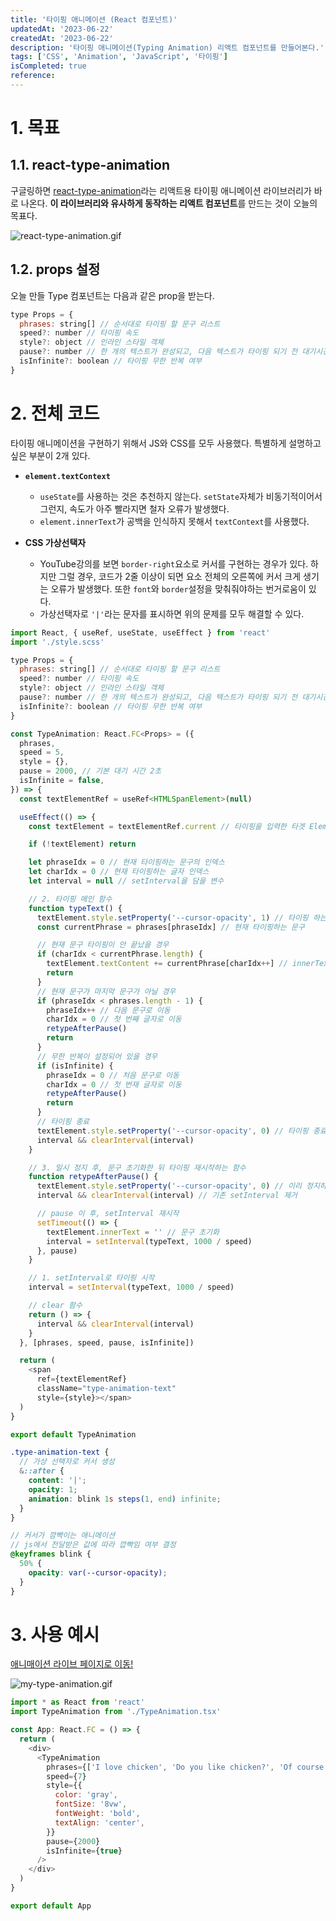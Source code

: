 ```yaml
---
title: '타이핑 애니메이션 (React 컴포넌트)'
updatedAt: '2023-06-22'
createdAt: '2023-06-22'
description: '타이핑 애니메이션(Typing Animation) 리액트 컴포넌트를 만들어본다.'
tags: ['CSS', 'Animation', 'JavaScript', '타이핑']
isCompleted: true
reference:
---
```


# 1. 목표

## 1.1. react-type-animation

구글링하면 [react-type-animation](https://www.npmjs.com/package/react-type-animation)라는 리액트용 타이핑 애니메이션 라이브러리가 바로 나온다. **이 라이브러리와 유사하게 동작하는 리액트 컴포넌트**를 만드는 것이 오늘의 목표다.

![react-type-animation.gif](./assets/react-type-animation.gif)

## 1.2. props 설정

오늘 만들 Type 컴포넌트는 다음과 같은 prop을 받는다.

```js
type Props = {
  phrases: string[] // 순서대로 타이핑 할 문구 리스트
  speed?: number // 타이핑 속도
  style?: object // 인라인 스타일 객체
  pause?: number // 한 개의 텍스트가 완성되고, 다음 텍스트가 타이핑 되기 전 대기시간
  isInfinite?: boolean // 타이핑 무한 반복 여부
}

```

# 2. 전체 코드

타이핑 애니메이션을 구현하기 위해서 JS와 CSS를 모두 사용했다. 특별하게 설명하고 싶은 부분이 2개 있다.

- **`element.textContext`**

  - `useState`를 사용하는 것은 추천하지 않는다. `setState`자체가 비동기적이어서 그런지, 속도가 아주 빨라지면 철자 오류가 발생했다.
  - `element.innerText`가 공백을 인식하지 못해서 `textContext`를 사용했다.

- **CSS 가상선택자**
  - YouTube강의를 보면 `border-right`요소로 커서를 구현하는 경우가 있다. 하지만 그럴 경우, 코드가 2줄 이상이 되면 요소 전체의 오른쪽에 커서 크게 생기는 오류가 발생했다. 또한 `font`와 `border`설정을 맞춰줘야하는 번거로움이 있다.
  - 가상선택자로 `'|'`라는 문자를 표시하면 위의 문제를 모두 해결할 수 있다.

```js
import React, { useRef, useState, useEffect } from 'react'
import './style.scss'

type Props = {
  phrases: string[] // 순서대로 타이핑 할 문구 리스트
  speed?: number // 타이핑 속도
  style?: object // 인라인 스타일 객체
  pause?: number // 한 개의 텍스트가 완성되고, 다음 텍스트가 타이핑 되기 전 대기시간
  isInfinite?: boolean // 타이핑 무한 반복 여부
}

const TypeAnimation: React.FC<Props> = ({
  phrases,
  speed = 5,
  style = {},
  pause = 2000, // 기본 대기 시간 2초
  isInfinite = false,
}) => {
  const textElementRef = useRef<HTMLSpanElement>(null)

  useEffect(() => {
    const textElement = textElementRef.current // 타이핑을 입력한 타겟 Element

    if (!textElement) return

    let phraseIdx = 0 // 현재 타이핑하는 문구의 인덱스
    let charIdx = 0 // 현재 타이핑하는 글자 인덱스
    let interval = null // setInterval을 담을 변수

    // 2. 타이핑 메인 함수
    function typeText() {
      textElement.style.setProperty('--cursor-opacity', 1) // 타이핑 하는 동안은 커서 깜빡이지 않도록
      const currentPhrase = phrases[phraseIdx] // 현재 타이핑하는 문구

      // 현재 문구 타이핑이 안 끝났을 경우
      if (charIdx < currentPhrase.length) {
        textElement.textContent += currentPhrase[charIdx++] // innerText 대신 textContent 사용해야 공백을 담을 수 있음
        return
      }
      // 현재 문구가 마지막 문구가 아닐 경우
      if (phraseIdx < phrases.length - 1) {
        phraseIdx++ // 다음 문구로 이동
        charIdx = 0 // 첫 번째 글자로 이동
        retypeAfterPause()
        return
      }
      // 무한 반복이 설정되어 있을 경우
      if (isInfinite) {
        phraseIdx = 0 // 처음 문구로 이동
        charIdx = 0 // 첫 번재 글자로 이동
        retypeAfterPause()
        return
      }
      // 타이핑 종료
      textElement.style.setProperty('--cursor-opacity', 0) // 타이핑 종료 후 커서 깜빡이도록
      interval && clearInterval(interval)
    }

    // 3. 일시 정지 후, 문구 초기화한 뒤 타이핑 재시작하는 함수
    function retypeAfterPause() {
      textElement.style.setProperty('--cursor-opacity', 0) // 이리 정지하는 동안 커서 깜빡이도록
      interval && clearInterval(interval) // 기존 setInterval 제거

      // pause 이 후, setInterval 재시작
      setTimeout(() => {
        textElement.innerText = '' // 문구 초기화
        interval = setInterval(typeText, 1000 / speed)
      }, pause)
    }

    // 1. setInterval로 타이핑 시작
    interval = setInterval(typeText, 1000 / speed)

    // clear 함수
    return () => {
      interval && clearInterval(interval)
    }
  }, [phrases, speed, pause, isInfinite])

  return (
    <span
      ref={textElementRef}
      className="type-animation-text"
      style={style}></span>
  )
}

export default TypeAnimation

```

```scss
.type-animation-text {
  // 가상 선택자로 커서 생성
  &::after {
    content: '|';
    opacity: 1;
    animation: blink 1s steps(1, end) infinite;
  }
}

// 커서가 깜빡이는 애니메이션
// js에서 전달받은 값에 따라 깝빡임 여부 결정
@keyframes blink {
  50% {
    opacity: var(--cursor-opacity);
  }
}
```

# 3. 사용 예시

[애니매이션 라이브 페이지로 이동!](https://byongho96.github.io/TIL/demo/type-animation/)

![my-type-animation.gif](./assets/my-type-animation.gif)

```js
import * as React from 'react'
import TypeAnimation from './TypeAnimation.tsx'

const App: React.FC = () => {
  return (
    <div>
      <TypeAnimation
        phrases={['I love chicken', 'Do you like chicken?', 'Of course!!!']}
        speed={7}
        style={{
          color: 'gray',
          fontSize: '8vw',
          fontWeight: 'bold',
          textAlign: 'center',
        }}
        pause={2000}
        isInfinite={true}
      />
    </div>
  )
}

export default App
```
